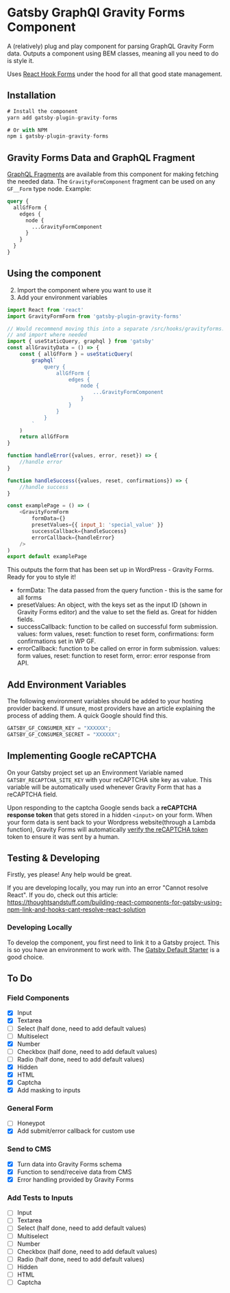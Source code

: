 # Gatsby GraphQl Gravity Forms Component

A (relatively) plug and play component for parsing GraphQL Gravity Form data. Outputs a component using BEM classes, meaning all you need to do is style it.

Uses [React Hook Forms](https://react-hook-form.com/) under the hood for all that good state management.

## Installation

```js
# Install the component
yarn add gatsby-plugin-gravity-forms

# Or with NPM
npm i gatsby-plugin-gravity-forms
```

## Gravity Forms Data and GraphQL Fragment

[GraphQL Fragments](https://www.gatsbyjs.org/docs/using-graphql-fragments/) are available from this component for making fetching the needed data. The `GravityFormComponent` fragment can be used on any `GF__Form` type node. Example:

```graphql
query {
  allGfForm {
    edges {
      node {
        ...GravityFormComponent
      }
    }
  }
}
```

## Using the component

2. Import the component where you want to use it
3. Add your environment variables

```js
import React from 'react'
import GravityFormForm from 'gatsby-plugin-gravity-forms'

// Would recommend moving this into a separate /src/hooks/gravityforms.js file
// and import where needed
import { useStaticQuery, graphql } from 'gatsby'
const allGravityData = () => {
    const { allGfForm } = useStaticQuery(
        graphql`
            query {
                allGfForm {
                    edges {
                        node {
                            ...GravityFormComponent
                        }
                    }
                }
            }
        `
    )
    return allGfForm
}

function handleError({values, error, reset}) => {
    //handle error
}

function handleSuccess({values, reset, confirmations}) => {
    //handle success
}

const examplePage = () => (
    <GravityFormForm
        formData={}
        presetValues={{ input_1: 'special_value' }}
        successCallback={handleSuccess}
        errorCallback={handleError}
    />
)
export default examplePage
```

This outputs the form that has been set up in WordPress - Gravity Forms. Ready for you to style it!

- formData: The data passed from the query function - this is the same for all forms
- presetValues: An object, with the keys set as the input ID (shown in Gravity Forms editor) and the value to set the field as. Great for hidden fields.
- successCallback: function to be called on successful form submission. values: form values, reset: function to reset form, confirmations: form confirmations set in WP GF.
- errorCallback: function to be called on error in form submission. values: form values, reset: function to reset form, error: error response from API.

## Add Environment Variables

The following environment variables should be added to your hosting provider backend. If unsure, most providers have an article explaining the process of adding them. A quick Google should find this.

```js
GATSBY_GF_CONSUMER_KEY = "XXXXXX";
GATSBY_GF_CONSUMER_SECRET = "XXXXXX";
```

## Implementing Google reCAPTCHA

On your Gatsby project set up an Environment Variable named `GATSBY_RECAPTCHA_SITE_KEY` with your reCAPTCHA site key as value. This variable will be automatically used whenever Gravity Form that has a reCAPTCHA field.

Upon responding to the captcha Google sends back a **reCAPTCHA response token** that gets stored in a hidden `<input>` on your form. When your form data is sent back to your Wordpress website(through a Lambda function), Gravity Forms will automatically [verify the reCAPTCHA token](https://developers.google.com/recaptcha/docs/verify) token to ensure it was sent by a human.

## Testing & Developing

Firstly, yes please! Any help would be great.

If you are developing locally, you may run into an error "Cannot resolve React". If you do, check out this article: https://thoughtsandstuff.com/building-react-components-for-gatsby-using-npm-link-and-hooks-cant-resolve-react-solution

### Developing Locally

To develop the component, you first need to link it to a Gatsby project. This is so you have an environment to work with. The [Gatsby Default Starter](https://github.com/gatsbyjs/gatsby-starter-default) is a good choice.

## To Do

### Field Components

- [x] Input
- [x] Textarea
- [ ] Select (half done, need to add default values)
- [ ] Multiselect
- [x] Number
- [ ] Checkbox (half done, need to add default values)
- [ ] Radio (half done, need to add default values)
- [x] Hidden
- [x] HTML
- [x] Captcha
- [x] Add masking to inputs

### General Form

- [ ] Honeypot
- [x] Add submit/error callback for custom use

### Send to CMS

- [x] Turn data into Gravity Forms schema
- [x] Function to send/receive data from CMS
- [x] Error handling provided by Gravity Forms

### Add Tests to Inputs

- [ ] Input
- [ ] Textarea
- [ ] Select (half done, need to add default values)
- [ ] Multiselect
- [ ] Number
- [ ] Checkbox (half done, need to add default values)
- [ ] Radio (half done, need to add default values)
- [ ] Hidden
- [ ] HTML
- [ ] Captcha
